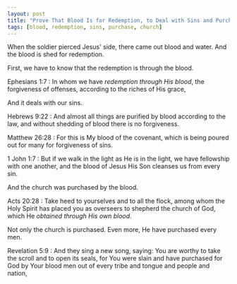 ```yaml
---
layout: post
title: "Prove That Blood Is for Redemption, to Deal with Sins and Purchase the Church"
tags: [blood, redemption, sins, purchase, church]
---
```


When the soldier pierced Jesus' side, there came out blood and water.
And the blood is shed for redemption.

First, we have to know that the redemption is through the blood.

Ephesians 1:7
: In whom we have *redemption through His blood*, the forgiveness of offenses, according to the riches of His grace,

And it deals with our sins.

Hebrews 9:22
: And almost all things are purified by blood according to the law, and without shedding of blood there is no forgiveness.

Matthew 26:28
: For this is My blood of the covenant, which is being poured out for many for forgiveness of sins.

1 John 1:7
: But if we walk in the light as He is in the light, we have fellowship with one another, and the blood of Jesus His Son cleanses us from every sin.

And the church was purchased by the blood.

Acts 20:28
: Take heed to yourselves and to all the flock, among whom the Holy Spirit has placed you as overseers to shepherd the church of God, which He *obtained through His own blood*.

Not only the church is purchased.
Even more, He have purchased every men.

Revelation 5:9
: And they sing a new song, saying: You are worthy to take the scroll and to open its seals, for You were slain and have purchased for God by Your blood men out of every tribe and tongue and people and nation,

<!--
redemption through the blood
Eph. 1:7

to deal with sins
Hebrews 9:22
Matt. 26:28
1 John 1:7

to purchase the church
Acts 20:28

even more, He purchased EVERY things through His blood
Rev. 5:9
-->
